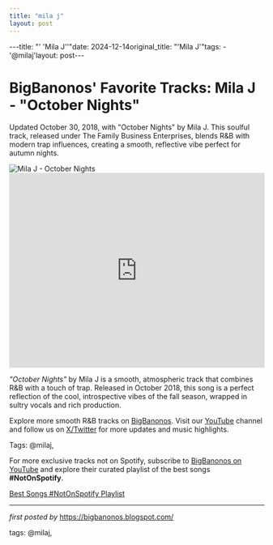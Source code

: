 ```yaml
---
title: "mila j"
layout: post
---
```

---title: "' 'Mila J''"date: 2024-12-14original_title: "'Mila J'"tags:  - '@milaj'layout: post---<!-- Post Title --><h1 >BigBanonos' Favorite Tracks: Mila J - "October Nights"</h1> <!-- Introductory Text --><p >Updated October 30, 2018, with "October Nights" by Mila J. This soulful track, released under The Family Business Enterprises, blends R&B with modern trap influences, creating a smooth, reflective vibe perfect for autumn nights.</p> <!-- Featured Image --><div > <img src="https://images.genius.com/5363c0738e8ccd3f9e6b25affe706ecc.783x783x1.jpg" alt="Mila J - October Nights" /></div> <!-- YouTube Video Embed --><div > <iframe width="100%" height="385" src="https://www.youtube.com/embed/qXOw-arckg0" title="Mila. J - October Nights (Lyrics)" frameborder="0" allow="accelerometer; autoplay; clipboard-write; encrypted-media; gyroscope; picture-in-picture; web-share" referrerpolicy="strict-origin-when-cross-origin" allowfullscreen></iframe></div> <!-- Song Information --><div > <p><em>"October Nights"</em> by Mila J is a smooth, atmospheric track that combines R&B with a touch of trap. Released in October 2018, this song is a perfect reflection of the cool, introspective vibes of the fall season, wrapped in sultry vocals and rich production.</p></div> <!-- Footer Links --><div > <p>Explore more smooth R&B tracks on <a href="https://bigbanonos.blogspot.com/" target="_blank">BigBanonos</a>. Visit our <a href="https://www.youtube.com/@BigBanonos" target="_blank">YouTube</a> channel and follow us on <a href="https://x.com/bigbanonos" target="_blank">X/Twitter</a> for more updates and music highlights.</p></div> <!-- Tags --><p >Tags: @milaj,</p><!--Subscribe and Playlist Links--><div>    <p>For more exclusive tracks not on Spotify, subscribe to <a href="https://www.youtube.com/@BigBanonos" target="_blank">BigBanonos on YouTube</a> and explore their curated playlist of the best songs <strong>#NotOnSpotify</strong>.</p>    <p><a href="https://www.youtube.com/playlist?list=PLtuNtuTatqI0kFahUCbtbfenC_ET5O_tr" target="_blank">Best Songs #NotOnSpotify Playlist<br /></a></p></div><hr /><p><em>first posted by</em> <a href="https://bigbanonos.blogspot.com/" rel="noopener" target="_new">https://bigbanonos.blogspot.com/</a></p><p>tags: @milaj,</p>